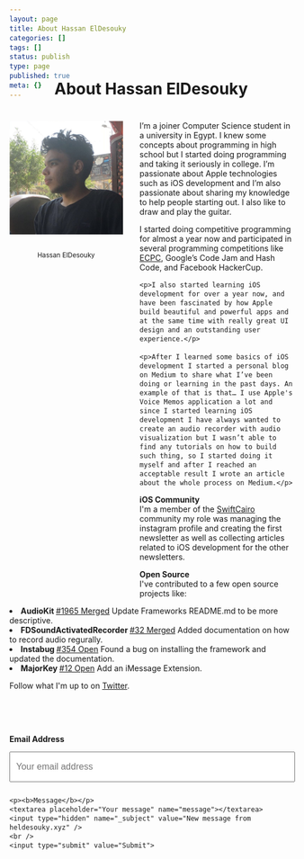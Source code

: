 ```yaml
---
layout: page
title: About Hassan ElDesouky
categories: []
tags: []
status: publish
type: page
published: true
meta: {}
---
```


<h1 style="text-align: center; margin-bottom: 40px; margin-top: -50px">About Hassan ElDesouky</h1>

<div id="leftCol">
  <img src="/assets/Avatar.jpg" width="290" style="margin-bottom: 10px" />
  <br />
  <p style="text-align: center;"><small style="">Hassan ElDesouky</small></p>
</div>

<div id="rightCol">
  <p>I’m a joiner Computer Science student in a university in Egypt. I knew some concepts about programming in high school but I started doing programming and taking it seriously in college. I’m passionate about Apple technologies such as iOS development and I’m also passionate about sharing my knowledge to help people starting out. I also like to draw and play the guitar.</p>
	<p>I started doing competitive programming for almost a year now and participated in several programming competitions like <a href="https://icpc.baylor.edu/regionals/finder/ECPC-2019">ECPC</a>, Google’s Code Jam and Hash Code, and Facebook HackerCup.</p>

	<p>I also started learning iOS development for over a year now, and have been fascinated by how Apple build beautiful and powerful apps and at the same time with really great UI design and an outstanding user experience.</p>

	<p>After I learned some basics of iOS development I started a personal blog on Medium to share what I’ve been doing or learning in the past days. An example of that is that… I use Apple's Voice Memos application a lot and since I started learning iOS development I have always wanted to create an audio recorder with audio visualization but I wasn’t able to find any tutorials on how to build such thing, so I started doing it myself and after I reached an acceptable result I wrote an article about the whole process on Medium.</p>

  <p><b>iOS Community</b><br>I'm a member of the <a href="https://swiftcairo.com">SwiftCairo</a> community my role was managing the instagram profile and creating the first newsletter as well as collecting articles related to iOS development for the other newsletters.</p>

  <p><b>Open Source</b><br>
    I've contributed to a few open source projects like:
    <li>
      <b>AudioKit </b><a href="https://github.com/AudioKit/AudioKit/pull/1956">#1965 Merged</a> Update Frameworks README.md to be more descriptive.
    </li>
    <li>
      <b>FDSoundActivatedRecorder </b><a href="https://github.com/fulldecent/FDSoundActivatedRecorder/pull/32">#32 Merged</a> Added documentation on how to record audio regurally.
    </li>
    <li>
      <b>Instabug </b><a href="https://github.com/Instabug/Instabug-iOS/pull/354">#354 Open</a> Found a bug on installing the framework and updated the documentation.
    </li>
    <li>
      <b>MajorKey </b><a href="https://github.com/KrauseFx/MajorKey/pull/12">#12 Open</a> Add an iMessage Extension.
    </li>
  </p>

  <p>Follow what I'm up to on <a href="https://twitter.com/hassanedesouky">Twitter</a>.</p>
</div>


<div style="width: 100%; float: left; margin-top: 20px; margin-bottom: 20px;">
  <form id="contactform" method="POST" action="https://formspree.io/xgeylegw">
    <p><b>Email Address</b></p>
    <input type="email" name="_replyto" placeholder="Your email address">

    <p><b>Message</b></p>
    <textarea placeholder="Your message" name="message"></textarea>
    <input type="hidden" name="_subject" value="New message from heldesouky.xyz" />
    <br />
    <input type="submit" value="Submit">
  </form>
</div>

<hr />

<style type="text/css">
  #contactform {
    padding-top: 30px;
  }
  #contactform input[type="email"] {
    width: calc(100% - 20px);
    height: 30px;
    font-size: 16px;
    padding: 10px;
    margin-bottom: 10px;
  }
  #contactform textarea {
    width: calc(100% - 30px);
    height: 100px;
    font-size: 16px;
    border: 1px solid #ccc;
    background-color: #fafafa;
    padding: 15px;
    resize: vertical;
  }
  #contactform input[type="submit"] {
    display: inline-block;
    width: 127px;
    height: 42px;
    background-color: #272727;
    color: white;
    font-weight: 600;
    font-style: normal;
    font-size: 14px;
    border: none;
    margin-top: 10px;
    cursor: pointer;
  }
  #leftCol {
    margin-bottom: 40px;
    margin-right: 30px;
    width: 100%;
    text-align: center;
  }
  @media screen and (min-width: 800px) {
    #leftCol {
        width: 40%;
        float: left;
        height: 820px;
      }
    }
  }
  }
</style>
